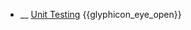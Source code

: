 * __ [Unit Testing]({{baseUrl}}/testing/testingTypes/unitTesting) <trigger for="pop:testing-unitTesting-preview">{{glyphicon_eye_open}}</trigger>

<popover id="pop:testing-unitTesting-preview" title="{{glyphicon_eye_open}} Unit Testing" placement="right">
  <div slot="content">
    <include src=".\preview.md" />
  </div>
</popover>
